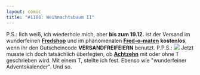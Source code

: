 ```yaml
---
layout: comic
title: "#1186: Weihnachtsbaum II"
---
```


P.S.:
IIch weiß, ich wiederhole mich, aber <strong>bis zum 19.12.</strong> ist der Versand im wunderfeinen <a href="http://fredshop.spreadshirt.net/de/DE/Shop"><strong>Fredshop</strong></a> und im phänomenalen <a href="http://fred-o-mat.spreadshirt.net/de/DE/Shop"><strong>Fred-o-maten</strong></a> <strong>kostenlos</strong>, wenn ihr den Gutscheincode <strong>VERSANDFREIFEIERN</strong> benutzt.
P.P.S.:
<a href="http://www.fonflatter.de/advent08"><img src="http://www.fonflatter.de/adv08/kaefer.jpg"></a>
Jetzt musste ich doch tatsächlich überlegten, ob <a href="http://www.fonflatter.de/advent08"><strong>Achtzehn</strong></a> mit oder ohne T geschrieben wird. Mit einem T, stellte ich fest. Ebenso wie "wunderfeiner Adventskalender".
Und so.
